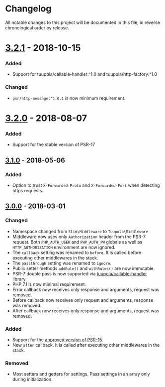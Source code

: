 # Changelog

All notable changes to this project will be documented in this file, in reverse chronological order by release.

# [3.2.1](https://github.com/tuupola//slim-basic-auth/compare/3.2.0...3.2.1) - 2018-10-15
### Added
- Support for tuupola/callable-handler:^1.0 and tuupola/http-factory:^1.0

### Changed
- `psr/http-message:^1.0.1` is now minimum requirement.

# [3.2.0](https://github.com/tuupola//slim-basic-auth/compare/3.1.0...3.2.0) - 2018-08-07
### Added
- Support for the stable version of PSR-17

## [3.1.0](https://github.com/tuupola/slim-basic-auth/compare/3.0.0...3.1.0) - 2018-05-06
### Added
- Option to trust `X-Forwarded-Proto` and `X-Forwarded-Port` when detecting https requests.

## [3.0.0](https://github.com/tuupola/slim-basic-auth/compare/2.3.0...3.0.0) - 2018-03-01

### Changed
- Namespace changed from `Slim\Middleware` to `Tuupola\Middleware`
- Middleware now uses only `Authorization` header from the PSR-7 request. Both `PHP_AUTH_USER` and `PHP_AUTH_PW` globals as well as `HTTP_AUTHORIZATION` environment are now ignored.
- The `callback` setting was renamed to `before`. It is called before executing other middlewares in the stack.
- The `passthrough` setting was renamed to `ignore`.
- Public setter methods `addRule()` and `withRules()` are now immutable.
- PSR-7 double pass is now supported via [tuupola/callable-handler](https://github.com/tuupola/callable-handler) library.
- PHP 7.1 is now minimal requirement.
- Error callback now receives only response and arguments, request was removed.
- Before callback now receives only request and arguments, response was removed.
- After callback now receives only response and arguments, request was removed.

### Added
- Support for the [approved version of PSR-15](https://github.com/php-fig/http-server-middleware).
- New `after` callback. It is called after executing other middlewares in the stack.

### Removed
- Most setters and getters for settings. Pass settings in an array only during initialization.


